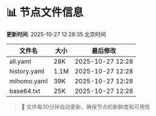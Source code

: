 # 📊 节点文件信息

**更新时间**: 2025-10-27 12:28:35 北京时间

| 文件名 | 大小 | 最后修改 |
|--------|------|----------|
| all.yaml | 28K | 2025-10-27 12:28 |
| history.yaml | 1.1M | 2025-10-27 12:28 |
| mihomo.yaml | 39K | 2025-10-27 12:28 |
| base64.txt | 25K | 2025-10-27 12:28 |

> 🔄 文件每30分钟自动更新，确保节点的新鲜度和可用性
